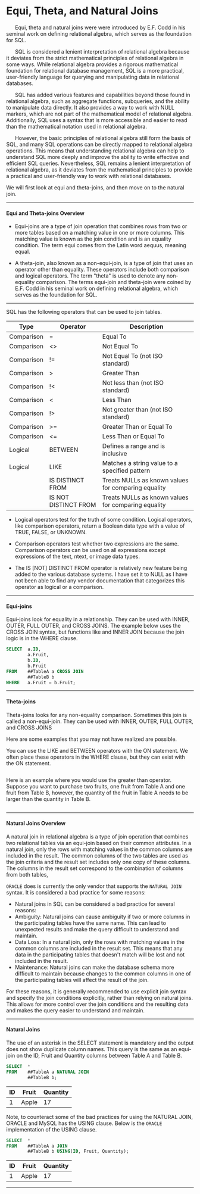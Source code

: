  # Equi, Theta, and Natural Joins

&nbsp;&nbsp;&nbsp;&nbsp;&nbsp;&nbsp;Equi, theta and natural joins were were introduced by E.F. Codd in his seminal work on defining relational algebra, which serves as the foundation for SQL.

&nbsp;&nbsp;&nbsp;&nbsp;&nbsp;&nbsp;SQL is considered a lenient interpretation of relational algebra because it deviates from the strict mathematical principles of relational algebra in some ways. While relational algebra provides a rigorous mathematical foundation for relational database management, SQL is a more practical, user-friendly language for querying and manipulating data in relational databases.

&nbsp;&nbsp;&nbsp;&nbsp;&nbsp;&nbsp;SQL has added various features and capabilities beyond those found in relational algebra, such as aggregate functions, subqueries, and the ability to manipulate data directly. It also provides a way to work with NULL markers, which are not part of the mathematical model of relational algebra. Additionally, SQL uses a syntax that is more accessible and easier to read than the mathematical notation used in relational algebra.

&nbsp;&nbsp;&nbsp;&nbsp;&nbsp;&nbsp;However, the basic principles of relational algebra still form the basis of SQL, and many SQL operations can be directly mapped to relational algebra operations. This means that understanding relational algebra can help to understand SQL more deeply and improve the ability to write effective and efficient SQL queries. Nevertheless, SQL remains a lenient interpretation of relational algebra, as it deviates from the mathematical principles to provide a practical and user-friendly way to work with relational databases.

We will first look at equi and theta-joins, and then move on to the natural join.

----------------------------------

#### Equi and Theta-joins Overview

*  Equi-joins are a type of join operation that combines rows from two or more tables based on a matching value in one or more columns. This matching value is known as the join condition and is an equality condition. The term equi comes from the Latin word aequus, meaning equal.

*  A theta-join, also known as a non-equi-join, is a type of join that uses an operator other than equality. These operators include both comparison and logical operators. The term "theta" is used to denote any non-equality comparison.  The terms equi-join and theta-join were coined by E.F. Codd in his seminal work on defining relational algebra, which serves as the foundation for SQL.

--------------------------------------------------------------------------------
SQL has the following operators that can be used to join tables.

| Type       |       Operator        |                                     Description       |
|------------|-----------------------|-------------------------------------------------------|
| Comparison |  =                    |  Equal To                                             |
| Comparison |  <>                   |  Not Equal To                                         |
| Comparison |  !=                   |  Not Equal To (not ISO standard)                      |
| Comparison |  >                    |  Greater Than                                         |
| Comparison |  !<                	 |  Not less than (not ISO standard)                     |
| Comparison |  <                    |  Less Than                                            |
| Comparison |  !>                   |Not greater than (not ISO standard)                    |
| Comparison |  >=                   |  Greater Than or Equal To                            |
| Comparison |  <=                   |  Less Than or Equal To                                |
| Logical    |  BETWEEN              |  Defines a range and is inclusive                     |
| Logical    |  LIKE                 |  Matches a string value to a specified pattern        |
|            |  IS DISTINCT FROM     |  Treats NULLs as known values for comparing equality  |
|            |  IS NOT DISTINCT FROM |  Treats NULLs as known values for comparing equality  |

*  Logical operators test for the truth of some condition. Logical operators, like comparison operators, return a Boolean data type with a value of TRUE, FALSE, or UNKNOWN.

*  Comparison operators test whether two expressions are the same. Comparison operators can be used on all expressions except expressions of the text, ntext, or image data types.

*  The IS \[NOT] DISTINCT FROM operator is relatively new feature being added to the various database systems.  I have set it to NULL as I have not been able to find any vendor documentation that categorizes this operator as logical or a comparison.

--------------------------------------------------------------------------------
#### Equi-joins

Equi-joins look for equality in a relationship.  They can be used with INNER, OUTER, FULL OUTER, and CROSS JOINS. The example below uses the CROSS JOIN syntax, but functions like and INNER JOIN because the join logic is in the WHERE clause.

```sql
SELECT  a.ID,
        a.Fruit,
        b.ID,
        b.Fruit
FROM    ##TableA a CROSS JOIN
        ##TableB b
WHERE   a.Fruit = b.Fruit;
```


--------------------------------------------------------------------------------
#### Theta-joins
Theta-joins looks for any non-equality comparison.  Sometimes this join is called a non-equi-join.  They can be used with INNER, OUTER, FULL OUTER, and CROSS JOINS

Here are some examples that you may not have realized are possible.

You can use the LIKE and BETWEEN operators with the ON statement.  We often place these operators in the WHERE clause, but they can exist with the ON statement.

```sql

```

Here is an example where you would use the greater than operator.  Suppose you want to purchase two fruits, one fruit from Table A and one fruit from Table B, however, the quantity of the fruit in Table A needs to be larger than the quantity in Table B.

```sql

```


--------------------------------------------------------------------------------
#### Natural Joins Overview

A natural join in relational algebra is a type of join operation that combines two relational tables via an equi-join based on their common attributes. In a natural join, only the rows with matching values in the common columns are included in the result. The common columns of the two tables are used as the join criteria and the result set includes only one copy of these columns. The columns in the result set correspond to the combination of columns from both tables,

`ORACLE` does is currently the only vendor that supports the `NATURAL JOIN` syntax.  It is considered a bad practice for some reasons:

*  Natural joins in SQL can be considered a bad practice for several reasons:
*  Ambiguity: Natural joins can cause ambiguity if two or more columns in the participating tables have the same name. This can lead to unexpected results and make the query difficult to understand and maintain.
*  Data Loss: In a natural join, only the rows with matching values in the common columns are included in the result set. This means that any data in the participating tables that doesn't match will be lost and not included in the result.
*  Maintenance: Natural joins can make the database schema more difficult to maintain because changes to the common columns in one of the participating tables will affect the result of the join.

For these reasons, it is generally recommended to use explicit join syntax and specify the join conditions explicitly, rather than relying on natural joins. This allows for more control over the join conditions and the resulting data and makes the query easier to understand and maintain.

------------------------------------------------

#### Natural Joins

The use of an asterisk in the SELECT statement is mandatory and the output does not show duplicate column names. This query is the same as an equi-join on the ID, Fruit and Quantity columns between Table A and Table B.

```sql
SELECT  *
FROM    ##TableA a NATURAL JOIN
        ##TableB b;  
```


| ID | Fruit | Quantity |
|----|-------|----------|
|  1 | Apple |       17 |


Note, to counteract some of the bad practices for using the NATURAL JOIN, ORACLE and MySQL has the USING clause.  Below is the `ORACLE` implementation of the USING clause.

```sql
SELECT  *
FROM    ##TableA a JOIN
        ##TableB b USING(ID, Fruit, Quantity);  
```

| ID | Fruit | Quantity |
|----|-------|----------|
|  1 | Apple |       17 |

------------------------------------------------

